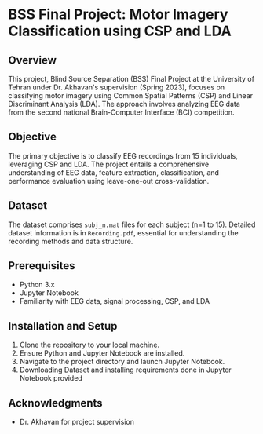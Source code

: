 # BSS Final Project: Motor Imagery Classification using CSP and LDA

## Overview
This project, Blind Source Separation (BSS) Final Project at the University of Tehran under Dr. Akhavan's supervision (Spring 2023), focuses on classifying motor imagery using Common Spatial Patterns (CSP) and Linear Discriminant Analysis (LDA). The approach involves analyzing EEG data from the second national Brain-Computer Interface (BCI) competition.

## Objective
The primary objective is to classify EEG recordings from 15 individuals, leveraging CSP and LDA. The project entails a comprehensive understanding of EEG data, feature extraction, classification, and performance evaluation using leave-one-out cross-validation.

## Dataset
The dataset comprises `subj_n.mat` files for each subject (n=1 to 15). Detailed dataset information is in `Recording.pdf`, essential for understanding the recording methods and data structure.

## Prerequisites
- Python 3.x
- Jupyter Notebook
- Familiarity with EEG data, signal processing, CSP, and LDA

## Installation and Setup
1. Clone the repository to your local machine.
2. Ensure Python and Jupyter Notebook are installed.
3. Navigate to the project directory and launch Jupyter Notebook.
4. Downloading Dataset and installing requirements done in Jupyter Notebook provided


## Acknowledgments
- Dr. Akhavan for project supervision


